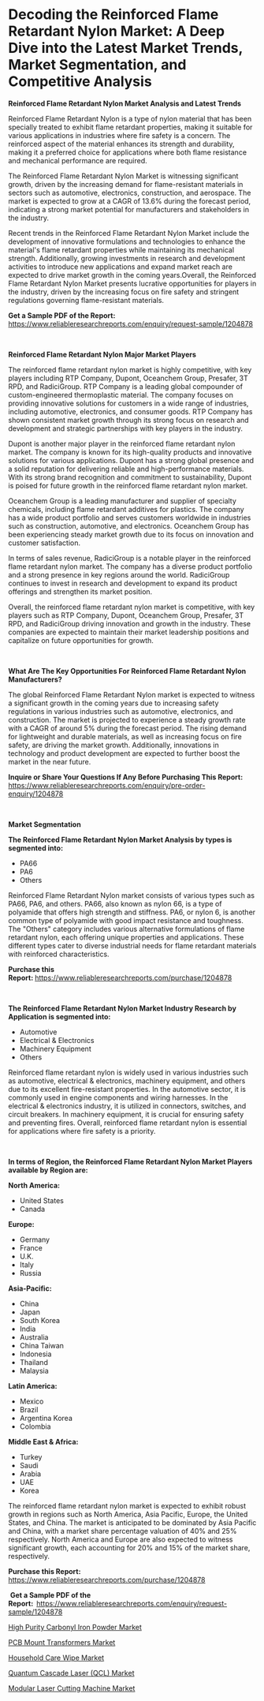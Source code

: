 <p><h1>Decoding the Reinforced Flame Retardant Nylon Market: A Deep Dive into the Latest Market Trends, Market Segmentation, and Competitive Analysis</h1></p><p><strong>Reinforced Flame Retardant Nylon Market Analysis and Latest Trends</strong></p>
<p><p>Reinforced Flame Retardant Nylon is a type of nylon material that has been specially treated to exhibit flame retardant properties, making it suitable for various applications in industries where fire safety is a concern. The reinforced aspect of the material enhances its strength and durability, making it a preferred choice for applications where both flame resistance and mechanical performance are required.</p><p>The Reinforced Flame Retardant Nylon Market is witnessing significant growth, driven by the increasing demand for flame-resistant materials in sectors such as automotive, electronics, construction, and aerospace. The market is expected to grow at a CAGR of 13.6% during the forecast period, indicating a strong market potential for manufacturers and stakeholders in the industry.</p><p>Recent trends in the Reinforced Flame Retardant Nylon Market include the development of innovative formulations and technologies to enhance the material's flame retardant properties while maintaining its mechanical strength. Additionally, growing investments in research and development activities to introduce new applications and expand market reach are expected to drive market growth in the coming years.Overall, the Reinforced Flame Retardant Nylon Market presents lucrative opportunities for players in the industry, driven by the increasing focus on fire safety and stringent regulations governing flame-resistant materials.</p></p>
<p><strong>Get a Sample PDF of the Report:&nbsp;</strong> <a href="https://www.reliableresearchreports.com/enquiry/request-sample/1204878">https://www.reliableresearchreports.com/enquiry/request-sample/1204878</a></p>
<p>&nbsp;</p>
<p><strong>Reinforced Flame Retardant Nylon Major Market Players</strong></p>
<p><p>The reinforced flame retardant nylon market is highly competitive, with key players including RTP Company, Dupont, Oceanchem Group, Presafer, 3T RPD, and RadiciGroup. RTP Company is a leading global compounder of custom-engineered thermoplastic material. The company focuses on providing innovative solutions for customers in a wide range of industries, including automotive, electronics, and consumer goods. RTP Company has shown consistent market growth through its strong focus on research and development and strategic partnerships with key players in the industry.</p><p>Dupont is another major player in the reinforced flame retardant nylon market. The company is known for its high-quality products and innovative solutions for various applications. Dupont has a strong global presence and a solid reputation for delivering reliable and high-performance materials. With its strong brand recognition and commitment to sustainability, Dupont is poised for future growth in the reinforced flame retardant nylon market.</p><p>Oceanchem Group is a leading manufacturer and supplier of specialty chemicals, including flame retardant additives for plastics. The company has a wide product portfolio and serves customers worldwide in industries such as construction, automotive, and electronics. Oceanchem Group has been experiencing steady market growth due to its focus on innovation and customer satisfaction.</p><p>In terms of sales revenue, RadiciGroup is a notable player in the reinforced flame retardant nylon market. The company has a diverse product portfolio and a strong presence in key regions around the world. RadiciGroup continues to invest in research and development to expand its product offerings and strengthen its market position.</p><p>Overall, the reinforced flame retardant nylon market is competitive, with key players such as RTP Company, Dupont, Oceanchem Group, Presafer, 3T RPD, and RadiciGroup driving innovation and growth in the industry. These companies are expected to maintain their market leadership positions and capitalize on future opportunities for growth.</p></p>
<p>&nbsp;</p>
<p><strong>What Are The Key Opportunities For Reinforced Flame Retardant Nylon Manufacturers?</strong></p>
<p><p>The global Reinforced Flame Retardant Nylon market is expected to witness a significant growth in the coming years due to increasing safety regulations in various industries such as automotive, electronics, and construction. The market is projected to experience a steady growth rate with a CAGR of around 5% during the forecast period. The rising demand for lightweight and durable materials, as well as increasing focus on fire safety, are driving the market growth. Additionally, innovations in technology and product development are expected to further boost the market in the near future.</p></p>
<p><strong>Inquire or Share Your Questions If Any Before Purchasing This Report:</strong> <a href="https://www.reliableresearchreports.com/enquiry/pre-order-enquiry/1204878">https://www.reliableresearchreports.com/enquiry/pre-order-enquiry/1204878</a></p>
<p>&nbsp;</p>
<p><strong>Market Segmentation</strong></p>
<p><strong>The Reinforced Flame Retardant Nylon Market Analysis by types is segmented into:</strong></p>
<p><ul><li>PA66</li><li>PA6</li><li>Others</li></ul></p>
<p><p>Reinforced Flame Retardant Nylon market consists of various types such as PA66, PA6, and others. PA66, also known as nylon 66, is a type of polyamide that offers high strength and stiffness. PA6, or nylon 6, is another common type of polyamide with good impact resistance and toughness. The "Others" category includes various alternative formulations of flame retardant nylon, each offering unique properties and applications. These different types cater to diverse industrial needs for flame retardant materials with reinforced characteristics.</p></p>
<p><strong>Purchase this Report:&nbsp;</strong><a href="https://www.reliableresearchreports.com/purchase/1204878">https://www.reliableresearchreports.com/purchase/1204878</a></p>
<p>&nbsp;</p>
<p><strong>The Reinforced Flame Retardant Nylon Market Industry Research by Application is segmented into:</strong></p>
<p><ul><li>Automotive</li><li>Electrical & Electronics</li><li>Machinery Equipment</li><li>Others</li></ul></p>
<p><p>Reinforced flame retardant nylon is widely used in various industries such as automotive, electrical & electronics, machinery equipment, and others due to its excellent fire-resistant properties. In the automotive sector, it is commonly used in engine components and wiring harnesses. In the electrical & electronics industry, it is utilized in connectors, switches, and circuit breakers. In machinery equipment, it is crucial for ensuring safety and preventing fires. Overall, reinforced flame retardant nylon is essential for applications where fire safety is a priority.</p></p>
<p>&nbsp;</p>
<p><strong>In terms of Region, the Reinforced Flame Retardant Nylon Market Players available by Region are:</strong></p>
<p>
    <p> <strong> North America: </strong>
        <ul>
            <li>United States</li>
            <li>Canada</li>
        </ul>
        </p> 
    <p> <strong> Europe: </strong>
        <ul>
            <li>Germany</li>
            <li>France</li>
            <li>U.K.</li>
            <li>Italy</li>
            <li>Russia</li>
        </ul>
        </p> 
    <p> <strong> Asia-Pacific: </strong>
        <ul>
            <li>China</li>
            <li>Japan</li>
            <li>South Korea</li>
            <li>India</li>
            <li>Australia</li>
            <li>China Taiwan</li>
            <li>Indonesia</li>
            <li>Thailand</li>
            <li>Malaysia</li>
        </ul>
        </p> 
    <p> <strong> Latin America: </strong>
        <ul>
            <li>Mexico</li>
            <li>Brazil</li>
            <li>Argentina Korea</li>
            <li>Colombia</li>
        </ul>
        </p> 
    <p> <strong> Middle East & Africa: </strong>
        <ul>
            <li>Turkey</li>
            <li>Saudi</li>
            <li>Arabia</li>
            <li>UAE</li>
            <li>Korea</li>
        </ul>
    </p>
    </p>
<p><p>The reinforced flame retardant nylon market is expected to exhibit robust growth in regions such as North America, Asia Pacific, Europe, the United States, and China. The market is anticipated to be dominated by Asia Pacific and China, with a market share percentage valuation of 40% and 25% respectively. North America and Europe are also expected to witness significant growth, each accounting for 20% and 15% of the market share, respectively.</p></p>
<p><strong>Purchase this Report: </strong><a href="https://www.reliableresearchreports.com/purchase/1204878">https://www.reliableresearchreports.com/purchase/1204878</a></p>
<p>&nbsp;<strong>Get a Sample PDF of the Report:&nbsp;&nbsp;</strong><a href="https://www.reliableresearchreports.com/enquiry/request-sample/1204878">https://www.reliableresearchreports.com/enquiry/request-sample/1204878</a></p>
<p><strong></strong></p>
<p><p><a href="https://issuu.com/reportprime-2/docs/high-purity-carbonyl-iron-powder-market-size-2030.">High Purity Carbonyl Iron Powder Market</a></p><p><a href="https://github.com/lababdou/Market-Research-Report-List-2/blob/main/pcb-mount-transformers-market.md">PCB Mount Transformers Market</a></p><p><a href="https://issuu.com/reportprime-2/docs/household-care-wipe-market-size-2030.pptx">Household Care Wipe Market</a></p><p><a href="https://github.com/derrinmiltonellis35gcl/Market-Research-Report-List-1/blob/main/quantum-cascade-laser-qcl-market.md">Quantum Cascade Laser (QCL) Market</a></p><p><a href="https://github.com/Chiragrp22/Market-Research-Report-List-3/blob/main/modular-laser-cutting-machine-market.md">Modular Laser Cutting Machine Market</a></p></p>